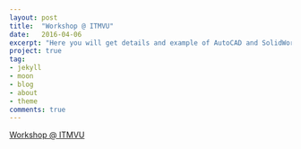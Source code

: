 ```yaml
---
layout: post
title:  "Workshop @ ITMVU"
date:   2016-04-06
excerpt: "Here you will get details and example of AutoCAD and SolidWorks."
project: true
tag:
- jekyll 
- moon
- blog
- about
- theme
comments: true
---
```


[Workshop @ ITMVU](http://workshopatitmvu.tk)